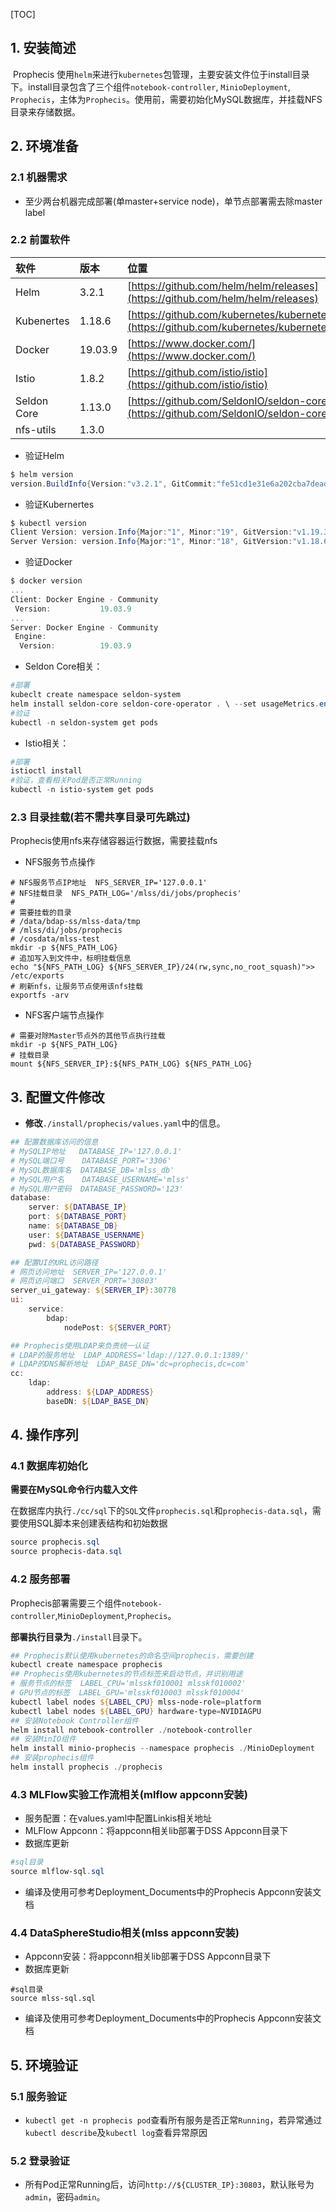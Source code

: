 [TOC]

## 1. 安装简述

​    Prophecis 使用`helm`来进行`kubernetes`包管理，主要安装文件位于install目录下。install目录包含了三个组件`notebook-controller`, `MinioDeployment`, `Prophecis`，主体为`Prophecis`。使用前，需要初始化MySQL数据库，并挂载NFS目录来存储数据。

## 2. 环境准备

### 2.1 机器需求

* 至少两台机器完成部署(单master+service node)，单节点部署需去除master label
### 2.2 前置软件

|**软件**|**版本**|**位置**|
|:----|:----|:----|
|Helm|3.2.1|[https://github.com/helm/helm/releases](https://github.com/helm/helm/releases)|
|Kubenertes|1.18.6|[https://github.com/kubernetes/kubernetes](https://github.com/kubernetes/kubernetes)|
|Docker|19.03.9|[https://www.docker.com/](https://www.docker.com/)|
|Istio|1.8.2|[https://github.com/istio/istio](https://github.com/istio/istio)|
|Seldon Core|1.13.0|[https://github.com/SeldonIO/seldon-core](https://github.com/SeldonIO/seldon-core)|
|nfs-utils|1.3.0|    |

* 验证Helm
```powershell
$ helm version
version.BuildInfo{Version:"v3.2.1", GitCommit:"fe51cd1e31e6a202cba7dead9552a6d418ded79a", GitTreeState:"clean", GoVersion:"go1.13.10"}
```
* 验证Kubernertes
```powershell
$ kubectl version
Client Version: version.Info{Major:"1", Minor:"19", GitVersion:"v1.19.3", GitCommit:"1e11e4a2108024935ecfcb2912226cedeafd99df", GitTreeState:"clean", BuildDate:"2020-10-14T12:50:19Z", GoVersion:"go1.15.2", Compiler:"gc", Platform:"linux/amd64"}
Server Version: version.Info{Major:"1", Minor:"18", GitVersion:"v1.18.6", GitCommit:"dff82dc0de47299ab66c83c626e08b245ab19037", GitTreeState:"clean", BuildDate:"2020-07-15T16:51:04Z", GoVersion:"go1.13.9", Compiler:"gc", Platform:"linux/amd64"}
```
* 验证Docker
```powershell
$ docker version
...
Client: Docker Engine - Community
 Version:           19.03.9
...
Server: Docker Engine - Community
 Engine:
  Version:          19.03.9
```
* Seldon Core相关：
```powershell
#部署
kubeclt create namespace seldon-system
helm install seldon-core seldon-core-operator . \ --set usageMetrics.enabled=true \ --namespace seldon-system \ --set istio.enabled=true
#验证
kubectl -n seldon-system get pods
```
* Istio相关：
```powershell
#部署
istioctl install
#验证，查看相关Pod是否正常Running
kubectl -n istio-system get pods 
```
### 2.3 目录挂载(若不需共享目录可先跳过)

Prophecis使用nfs来存储容器运行数据，需要挂载nfs

* NFS服务节点操作
```shell
# NFS服务节点IP地址  NFS_SERVER_IP='127.0.0.1'
# NFS挂载目录  NFS_PATH_LOG='/mlss/di/jobs/prophecis'
#
# 需要挂载的目录
# /data/bdap-ss/mlss-data/tmp
# /mlss/di/jobs/prophecis
# /cosdata/mlss-test
mkdir -p ${NFS_PATH_LOG}
# 追加写入到文件中，标明挂载信息
echo "${NFS_PATH_LOG} ${NFS_SERVER_IP}/24(rw,sync,no_root_squash)">> /etc/exports
# 刷新nfs，让服务节点使用该nfs挂载
exportfs -arv
```
* NFS客户端节点操作
```shell
# 需要对除Master节点外的其他节点执行挂载
mkdir -p ${NFS_PATH_LOG}
# 挂载目录
mount ${NFS_SERVER_IP}:${NFS_PATH_LOG} ${NFS_PATH_LOG}
```
## 3. 配置文件修改

* **修改**`./install/prophecis/values.yaml`中的信息。
```powershell
## 配置数据库访问的信息
# MySQLIP地址   DATABASE_IP='127.0.0.1'
# MySQL端口号    DATABASE_PORT='3306'
# MySQL数据库名  DATABASE_DB='mlss_db'
# MySQL用户名    DATABASE_USERNAME='mlss'
# MySQL用户密码  DATABASE_PASSWORD='123'
database:
    server: ${DATABASE_IP}
    port: ${DATABASE_PORT}
    name: ${DATABASE_DB}
    user: ${DATABASE_USERNAME}
    pwd: ${DATABASE_PASSWORD}

## 配置UI的URL访问路径
# 网页访问地址  SERVER_IP='127.0.0.1'
# 网页访问端口  SERVER_PORT='30803'
server_ui_gateway: ${SERVER_IP}:30778
ui:
    service:
        bdap:
            nodePost: ${SERVER_PORT}

## Prophecis使用LDAP来负责统一认证
# LDAP的服务地址  LDAP_ADDRESS='ldap://127.0.0.1:1389/' 
# LDAP的DNS解析地址  LDAP_BASE_DN='dc=prophecis,dc=com'
cc:
    ldap:
        address: ${LDAP_ADDRESS}
        baseDN: ${LDAP_BASE_DN}
```
## 4. 操作序列

### 4.1 数据库初始化

**需要在MySQL命令行内载入文件**

在数据库内执行`./cc/sql`下的`SQL`文件`prophecis.sql`和`prophecis-data.sql`，需要使用SQL脚本来创建表结构和初始数据

```powershell
source prophecis.sql
source prophecis-data.sql
```
### 4.2 服务部署

Prophecis部署需要三个组件`notebook-controller`,`MinioDeployment`,`Prophecis`。

**部署执行目录为**`./install`目录下。

```powershell
## Prophecis默认使用kubernetes的命名空间prophecis，需要创建
kubectl create namespace prophecis
## Prophecis使用kubernetes的节点标签来启动节点，并识别用途
# 服务节点的标签  LABEL_CPU='mlsskf010001 mlsskf010002'
# GPU节点的标签  LABEL_GPU='mlsskf010003 mlsskf010004'
kubectl label nodes ${LABEL_CPU} mlss-node-role=platform
kubectl label nodes ${LABEL_GPU} hardware-type=NVIDIAGPU
## 安装Notebook Controller组件
helm install notebook-controller ./notebook-controller
## 安装MinIO组件
helm install minio-prophecis --namespace prophecis ./MinioDeployment
## 安装prophecis组件
helm install prophecis ./prophecis
```
### 4.3 MLFlow实验工作流相关(mlflow appconn安装)

* 服务配置：在values.yaml中配置Linkis相关地址
* MLFlow Appconn：将appconn相关lib部署于DSS Appconn目录下
* 数据库更新
```powershell
#sql目录
source mlflow-sql.sql
```
* 编译及使用可参考Deployment_Documents中的Prophecis Appconn安装文档
### 4.4 DataSphereStudio相关(mlss appconn安装)

* Appconn安装：将appconn相关lib部署于DSS Appconn目录下
* 数据库更新
```plain
#sql目录
source mlss-sql.sql
```
* 编译及使用可参考Deployment_Documents中的Prophecis Appconn安装文档
## 5. 环境验证

### 5.1 服务验证

* `kubectl get -n prophecis pod`查看所有服务是否正常`Running`，若异常通过`kubectl describe`及`kubectl log`查看异常原因
### 5.2 登录验证

* 所有Pod正常Running后，访问`http://${CLUSTER_IP}:30803`，默认账号为`admin`，密码`admin`。

 

